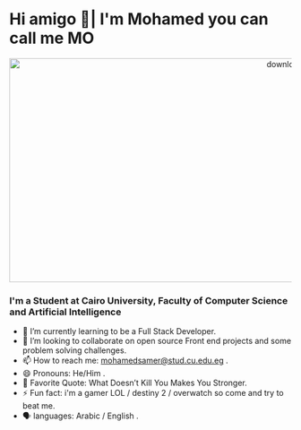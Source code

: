 # Hi amigo 👋| I'm Mohamed you can call me MO

<p align="center">
 <img alt=" downloading..." src="https://i.pinimg.com/originals/dd/cd/69/ddcd69698b1aa346dd59e651688740e1.gif" width="1000" height="400" />
<p/>


### I'm a Student at Cairo University, Faculty of Computer Science and Artificial Intelligence

- 🌱 I’m currently learning to be a Full Stack Developer.
- 👯 I’m looking to collaborate on open source Front end projects and some problem solving challenges.
- 📫 How to reach me: mohamedsamer@stud.cu.edu.eg .
- 😄 Pronouns: He/Him .
- 🔖 Favorite Quote: What Doesn’t Kill You Makes You Stronger.
- ⚡ Fun fact: i'm a gamer LOL / destiny 2 / overwatch so come and try to beat me.
- 🗣️ languages: Arabic / English .
